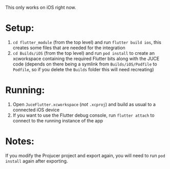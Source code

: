 This only works on iOS right now.

# Setup:

1. `cd flutter_module` (from the top level) and run `flutter build ios`, this creates some files that are needed for the integration
2. `cd Builds/iOS` (from the top level) and run `pod install` to create an xcworkspace containing the required Flutter bits along with the JUCE code (depends on there being a symlink from `Builds/iOS/Podfile` to `Podfile`, so if you delete the `Builds` folder this will need recreating)

# Running:

1. Open `JuceFlutter.xcworkspace` (_not_ `.xcproj`) and build as usual to a connected iOS device
2. If you want to use the Flutter debug console, run `flutter attach` to connect to the running instance of the app

# Notes:

If you modify the Projucer project and export again, you will need to run `pod install` again after exporting.
